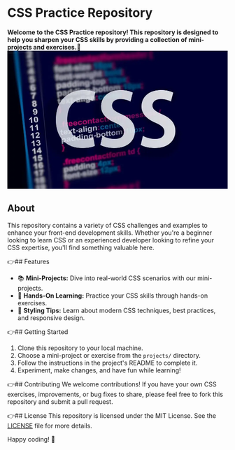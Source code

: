 # CSS Practice Repository
<b>Welcome to the CSS Practice repository! This repository is designed to help you sharpen your CSS skills by providing a collection of mini-projects and exercises.👾</b>
![Example Image](css.jpg)
## About
This repository contains a variety of CSS challenges and examples to enhance your front-end development skills. Whether you're a beginner looking to learn CSS or an experienced developer looking to refine your CSS expertise, you'll find something valuable here.

👉## Features
- 📚 **Mini-Projects:** Dive into real-world CSS scenarios with our mini-projects.
- 🚀 **Hands-On Learning:** Practice your CSS skills through hands-on exercises.
- 🎨 **Styling Tips:** Learn about modern CSS techniques, best practices, and responsive design.

👉## Getting Started
1. Clone this repository to your local machine.
2. Choose a mini-project or exercise from the `projects/` directory.
3. Follow the instructions in the project's README to complete it.
4. Experiment, make changes, and have fun while learning!

👉## Contributing
We welcome contributions! If you have your own CSS exercises, improvements, or bug fixes to share, please feel free to fork this repository and submit a pull request.

👉## License
This repository is licensed under the MIT License. See the [LICENSE](LICENSE) file for more details.

Happy coding! 🚀

